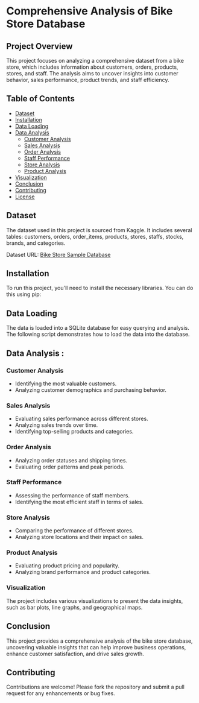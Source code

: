 # Comprehensive Analysis of Bike Store Database

## Project Overview

This project focuses on analyzing a comprehensive dataset from a bike store, which includes information about customers, orders, products, stores, and staff. The analysis aims to uncover insights into customer behavior, sales performance, product trends, and staff efficiency.

## Table of Contents

- [Dataset](#dataset)
- [Installation](#installation)
- [Data Loading](#data-loading)
- [Data Analysis](#data-analysis)
  - [Customer Analysis](#customer-analysis)
  - [Sales Analysis](#sales-analysis)
  - [Order Analysis](#order-analysis)
  - [Staff Performance](#staff-performance)
  - [Store Analysis](#store-analysis)
  - [Product Analysis](#product-analysis)
- [Visualization](#visualization)
- [Conclusion](#conclusion)
- [Contributing](#contributing)
- [License](#license)

## Dataset

The dataset used in this project is sourced from Kaggle. It includes several tables: customers, orders, order_items, products, stores, staffs, stocks, brands, and categories.

Dataset URL: [Bike Store Sample Database](https://www.kaggle.com/datasets/dillonmyrick/bike-store-sample-database)

## Installation

To run this project, you'll need to install the necessary libraries. You can do this using pip:

## Data Loading
The data is loaded into a SQLite database for easy querying and analysis. The following script demonstrates how to load the data into the database.

## Data Analysis :

### Customer Analysis
* Identifying the most valuable customers. 
* Analyzing customer demographics and purchasing behavior.

### Sales Analysis
* Evaluating sales performance across different stores.
* Analyzing sales trends over time.
* Identifying top-selling products and categories.
### Order Analysis
* Analyzing order statuses and shipping times.
* Evaluating order patterns and peak periods.
### Staff Performance
* Assessing the performance of staff members.
* Identifying the most efficient staff in terms of sales.
### Store Analysis
* Comparing the performance of different stores.
* Analyzing store locations and their impact on sales.
### Product Analysis
* Evaluating product pricing and popularity.
* Analyzing brand performance and product categories.
### Visualization
The project includes various visualizations to present the data insights, such as bar plots, line graphs, and geographical maps.

## Conclusion
This project provides a comprehensive analysis of the bike store database, uncovering valuable insights that can help improve business operations, enhance customer satisfaction, and drive sales growth.

## Contributing
Contributions are welcome! Please fork the repository and submit a pull request for any enhancements or bug fixes.















